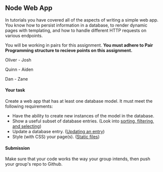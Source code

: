 ## Node Web App

In tutorials you have covered all of the aspects of writing a simple web app. You know how to persist information in a database, to render dynamic pages with templating, and how to handle different HTTP requests on various endpoints. 

You will be working in pairs for this assignment. **You must adhere to Pair Programming structure to recieve points on this assignment.**

Oliver - Josh

Quinn - Aiden

Dan - Zane

#### Your task

Create a web app that has at least one database model. It must meet the following requirements:
 - Have the ability to create new instances of the model in the database.
 - Show a useful subset of database entries. (Look into [sorting, filtering, and selecting](http://mongoosejs.com/docs/queries.html))
 - Update a database entry. ([Updating an entry](http://mongoosejs.com/docs/documents.html))
 - Style (with CSS) your page(s). ([Static files](https://expressjs.com/en/starter/static-files.html))

#### Submission

Make sure that your code works the way your group intends, then push your group's repo to Github.
